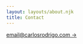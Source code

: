 ```yaml
---
layout: layouts/about.njk
title: Contact
---
```

<p><a href="mailto:email@carlosrodrigo.com">email@carlosrodrigo.com -></a></p>